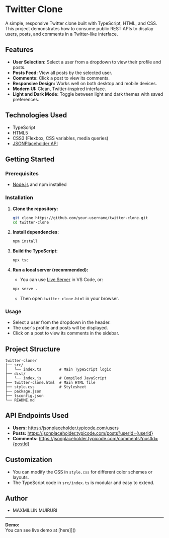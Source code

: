 # Twitter Clone

A simple, responsive Twitter clone built with TypeScript, HTML, and CSS.  
This project demonstrates how to consume public REST APIs to display users, posts, and comments in a Twitter-like interface.

## Features

- **User Selection:** Select a user from a dropdown to view their profile and posts.
- **Posts Feed:** View all posts by the selected user.
- **Comments:** Click a post to view its comments.
- **Responsive Design:** Works well on both desktop and mobile devices.
- **Modern UI:** Clean, Twitter-inspired interface.
- **Light and Dark Mode:** Toggle between light and dark themes with saved preferences.

## Technologies Used

- TypeScript
- HTML5
- CSS3 (Flexbox, CSS variables, media queries)
- [JSONPlaceholder API](https://jsonplaceholder.typicode.com/)

## Getting Started

### Prerequisites

- [Node.js](https://nodejs.org/) and npm installed

### Installation

1. **Clone the repository:**

   ```sh
   git clone https://github.com/your-username/twitter-clone.git
   cd twitter-clone
   ```

2. **Install dependencies:**

   ```sh
   npm install
   ```

3. **Build the TypeScript:**

   ```sh
   npx tsc
   ```

4. **Run a local server (recommended):**
   - You can use [Live Server](https://marketplace.visualstudio.com/items?itemName=ritwickdey.LiveServer) in VS Code, or:
   ```sh
   npx serve .
   ```
   - Then open `twitter-clone.html` in your browser.

### Usage

- Select a user from the dropdown in the header.
- The user's profile and posts will be displayed.
- Click on a post to view its comments in the sidebar.

## Project Structure

```
twitter-clone/
├── src/
│   └── index.ts        # Main TypeScript logic
├── dist/
│   └── index.js        # Compiled JavaScript
├── twitter-clone.html  # Main HTML file
├── style.css           # Stylesheet
├── package.json
├── tsconfig.json
└── README.md
```

## API Endpoints Used

- **Users:** https://jsonplaceholder.typicode.com/users
- **Posts:** https://jsonplaceholder.typicode.com/posts?userId={userId}
- **Comments:** https://jsonplaceholder.typicode.com/comments?postId={postId}

## Customization

- You can modify the CSS in `style.css` for different color schemes or layouts.
- The TypeScript code in `src/index.ts` is modular and easy to extend.

## Author

- MAXMILLIN MUIRURI

---

**Demo:**  
You can see live demo at [here]]()

